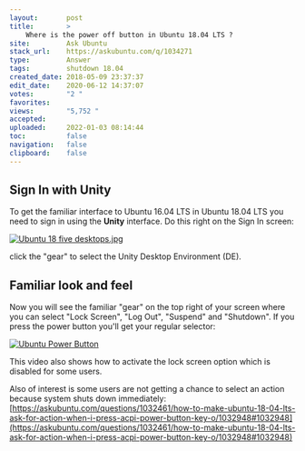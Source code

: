 ```yaml
---
layout:       post
title:        >
    Where is the power off button in Ubuntu 18.04 LTS ?
site:         Ask Ubuntu
stack_url:    https://askubuntu.com/q/1034271
type:         Answer
tags:         shutdown 18.04
created_date: 2018-05-09 23:37:37
edit_date:    2020-06-12 14:37:07
votes:        "2 "
favorites:    
views:        "5,752 "
accepted:     
uploaded:     2022-01-03 08:14:44
toc:          false
navigation:   false
clipboard:    false
---
```


## Sign In with Unity

To get the familiar interface to Ubuntu 16.04 LTS in Ubuntu 18.04 LTS you need to sign in using the **Unity** interface. Do this right on the Sign In screen:

[![Ubuntu 18 five desktops.jpg][1]][1]

click the "gear" to select the Unity Desktop Environment (DE).

## Familiar look and feel

Now you will see the familiar "gear" on the top right of your screen where you can select "Lock Screen", "Log Out", "Suspend" and "Shutdown". If you press the power button you'll get your regular selector:

[![Ubuntu Power Button][2]][2]

This video also shows how to activate the lock screen option which is disabled for some users.

Also of interest is some users are not getting a chance to select an action because system shuts down immediately: [https://askubuntu.com/questions/1032461/how-to-make-ubuntu-18-04-lts-ask-for-action-when-i-press-acpi-power-button-key-o/1032948#1032948](https://askubuntu.com/questions/1032461/how-to-make-ubuntu-18-04-lts-ask-for-action-when-i-press-acpi-power-button-key-o/1032948#1032948)




  [1]: https://i.stack.imgur.com/ke4yT.jpg
  [2]: https://i.stack.imgur.com/uB0cx.gif
